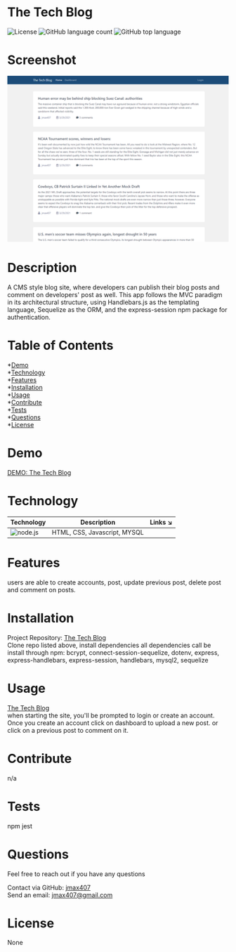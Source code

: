 
# The Tech Blog  
![License](https://img.shields.io/badge/license-None-informational) ![GitHub language count](https://img.shields.io/github/languages/count/jmax407/tech-blog?style=flat-square) ![GitHub top language](https://img.shields.io/github/languages/top/jmax407/tech-blog?style=flat-square)

# Screenshot
![The Tech Blog](images/screenshot.png)

# Description
A CMS style blog site, where developers can publish their blog posts and comment on developers' post as well. This app follows the MVC paradigm in its architectural structure, using Handlebars.js as the templating language, Sequelize as the ORM, and the express-session npm package for authentication.

# Table of Contents
*[Demo](#demo)  
*[Technology](#technology)  
*[Features](#features)  
*[Installation](#installation)  
*[Usage](#usage)  
*[Contribute](#contribute)  
*[Tests](#tests)  
*[Questions](#questions)  
*[License](#license)

# Demo
[DEMO: The Tech Blog](n/a)

# Technology 
| Technology | Description                        |Links ↘️ |
| ---------- | -----------------------------------| ------|  
| ![node.js](https://shields.io/static/v1?label=node.js&message=100&color=blue&style=flat-square) | HTML, CSS, Javascript, MYSQL | []() |

# Features
users are able to create accounts, post, update previous post, delete post and comment on posts.

# Installation  
Project Repository: [The Tech Blog](https://github.com/jmax407/tech-blog)  
Clone repo listed above, install dependencies
all dependencies call be install through npm: bcrypt, connect-session-sequelize, dotenv, express, express-handlebars, express-session, handlebars, mysql2, sequelize 

# Usage
[The Tech Blog](https://fierce-anchorage-14790.herokuapp.com/)  
when starting the site, you'll be prompted to login or create an account. Once you create an account click on dashboard to upload a new post. or click on a previous post to comment on it.

# Contribute 
n/a

# Tests
npm jest

# Questions
Feel free to reach out if you have any questions

Contact via GitHub: [jmax407](https://github.com/jmax407)  
Send an email: [jmax407@gmail.com](mailto:jmax407@gmail.com)

# License
None
